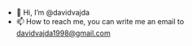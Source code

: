 - 👋 Hi, I’m @davidvajda
- 📫 How to reach me, you can write me an email to davidvajda1998@gmail.com

<!---
davidvajda/davidvajda is a ✨ special ✨ repository because its `README.md` (this file) appears on your GitHub profile.
You can click the Preview link to take a look at your changes.
--->
